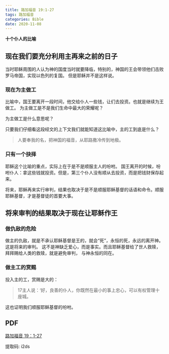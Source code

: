 ```yaml
---
title: 路加福音 19:1-27
tags: 路加福音
categories: Bible
date: 2020-11-08
---
```


**十个仆人的比喻**

## 现在我们要充分利用主再来之前的日子

当时耶稣周围的人认为神的国度当时就要降临，特别的，神国的王会带领他们击败罗马帝国，实现以色列的复国。
但是耶稣并不是这样说。

### 现在为主做工

比喻中，国王要离开一段时间，他交给仆人一些钱，让们去投资。也就是继续为王做工。
为主做工是不是我们生命中最大的荣耀呢？

为主做工是什么意思呢？

只要我们仔细看这段经文的上下文我们就能知道这比喻中，主的工到底是什么？

> 人要奉我的名，把神国的福音，从耶路撒冷传到地极。

### 只有一个抉择

耶稣这个比喻的重点，实际上在于是不是顺服主人的吩咐。
国王离开的时候，吩咐仆人：拿这些钱就投资。但是，第三个仆人没有顺从去投资，而是把钱财保存起来。

将来，耶稣再来实行审判，结果也取决于是不是顺服耶稣基督的话语和命令。顺服耶稣基督，才是基督徒的首要大事。

## 将来审判的结果取决于现在让耶稣作王

### 做仇敌的危险

做主的仇敌，就是不承认耶稣基督是王的，就会“死”，永恒的死，永远的离开神。这是将来的审判。
这不是神缺乏爱心，而是事实。而且耶稣基督给了世人救赎，拜拜赐给人类的救赎，就是避免审判，
与神永恒的同在。

### 做主工的赏赐

投入主的工，赏赐是大的：

> 17主人说：‘好，良善的仆人，你既然在最小的事上忠心，可以有权管理十座城。

这也证明我们顺服耶稣基督的吩咐。

## PDF

[路加福音 19：1-27](https://pan.baidu.com/s/13brREFqHnK7CdGbH1QfSOQ)

提取码: i2ds